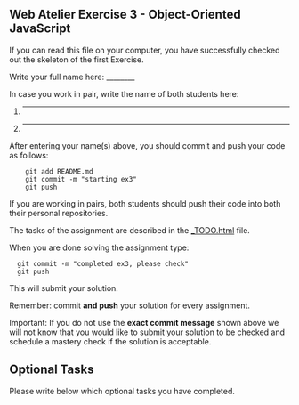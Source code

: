 ## Web Atelier Exercise 3 - Object-Oriented JavaScript

If you can read this file on your computer, you have successfully checked out the skeleton of the first Exercise.

Write your full name here: ________

In case you work in pair, write the name of both students here:

1. ________
2. ________

After entering your name(s) above, you should commit and push your code as follows:

```
	git add README.md
	git commit -m "starting ex3"
	git push
```

If you are working in pairs, both students should push their code into both their personal repositories.

The tasks of the assignment are described in the [_TODO.html](_TODO.html) file.

When you are done solving the assignment type:

  ```
	git commit -m "completed ex3, please check"
	git push
  ```

This will submit your solution.

Remember: commit __and push__ your solution for every assignment.

Important: If you do not use the __exact commit message__ shown above we will not know that you would like to submit your solution to be checked and schedule a mastery check if the solution is acceptable.

## Optional Tasks

Please write below which optional tasks you have completed.

